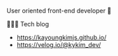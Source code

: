 User oriented front-end developer 👯 

👩🏻‍💻 Tech blog
- https://kayoungkimjs.github.io/
- https://velog.io/@kykim_dev/
  
<!--

- 🔭 I’m currently working on ...
- 🌱 I’m currently learning ...
- 👯 I’m looking to collaborate on ...
- 🤔 I’m looking for help with ...
- 💬 Ask me about ...
- 📫 How to reach me: ...
- 😄 Pronouns: ...
- ⚡ Fun fact: ...
-->
